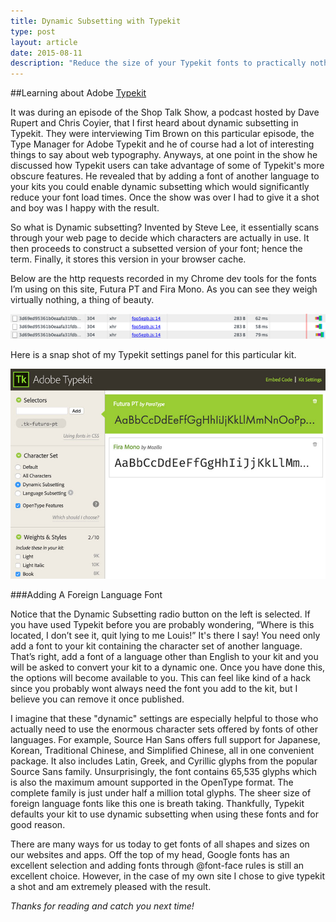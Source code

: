 ```yaml
---
title: Dynamic Subsetting with Typekit
type: post
layout: article
date: 2015-08-11
description: "Reduce the size of your Typekit fonts to practically nothing with Dynamic Subsetting."
---
```


##Learning about Adobe [Typekit](https://typekit.com/fonts)

It was during an episode of the Shop Talk Show, a podcast hosted by Dave Rupert and Chris Coyier, that I first heard about dynamic subsetting in Typekit.  They were interviewing Tim Brown on this particular episode, the Type Manager for Adobe Typekit and he of course had a lot of interesting things to say about web typography.  Anyways, at one point in the show he discussed how Typekit users can take advantage of some of Typekit's more obscure features.  He revealed that by adding a font of another language to your kits you could enable dynamic subsetting which would significantly reduce your font load times.  Once the show was over I had to give it a shot and boy was I happy with the result.

So what is Dynamic subsetting? Invented by Steve Lee, it essentially scans through your web page to decide which characters are actually in use. It then proceeds to construct a subsetted version of your font; hence the term. Finally, it stores this version in your browser cache.

Below are the http requests recorded in my Chrome dev tools for the fonts I’m using on this site, Futura PT and Fira Mono.  As you can see they weigh virtually nothing, a thing of beauty.

![Typekit](../assets/images/dtcdev.png)

Here is a snap shot of my Typekit settings panel for this particular kit.

![Typekit](../assets/images/typekit.jpg)

###Adding A Foreign Language Font

Notice that the Dynamic Subsetting radio button on the left is selected.  If you have used Typekit before you are probably wondering, “Where is this located, I don’t see it, quit lying to me Louis!”  It's there I say! You need only add a font to your kit containing the character set of another language.  That’s right, add a font of a language other than English to your kit and you will be asked to convert your kit to a dynamic one.  Once you have done this, the options will become available to you.  This can feel like kind of a hack since you probably wont always need the font you add to the kit, but I believe you can remove it once published.

I imagine that these "dynamic" settings are especially helpful to those who actually need to use the enormous character sets offered by fonts of other languages.  For example, Source Han Sans offers full support for Japanese, Korean, Traditional Chinese, and Simplified Chinese, all in one convenient package. It also includes Latin, Greek, and Cyrillic glyphs from the popular Source Sans family. Unsurprisingly, the font contains 65,535 glyphs which is also the maximum amount supported in the OpenType format. The complete family is just under half a million total glyphs.  The sheer size of foreign language fonts like this one is breath taking.  Thankfully, Typekit defaults your kit to use dynamic subsetting when using these fonts and for good reason.

There are many ways for us today to get fonts of all shapes and sizes on our websites and apps.   Off the top of my head, Google fonts has an excellent selection and adding fonts through @font-face rules is still an excellent choice.  However, in the case of my own site I chose to give typekit a shot and am extremely pleased with the result.

_Thanks for reading and catch you next time!_

